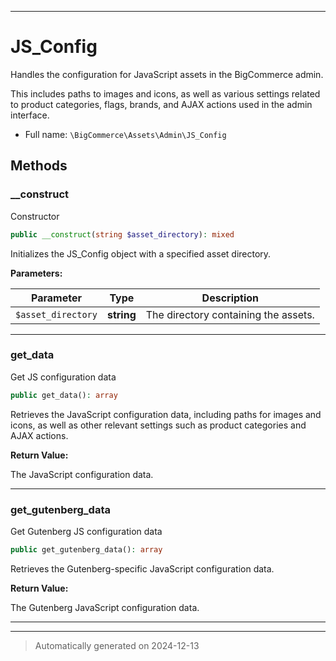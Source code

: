***

# JS_Config

Handles the configuration for JavaScript assets in the BigCommerce admin.

This includes paths to images and icons, as well as various settings related
to product categories, flags, brands, and AJAX actions used in the admin interface.

* Full name: `\BigCommerce\Assets\Admin\JS_Config`




## Methods


### __construct

Constructor

```php
public __construct(string $asset_directory): mixed
```

Initializes the JS_Config object with a specified asset directory.






**Parameters:**

| Parameter | Type | Description |
|-----------|------|-------------|
| `$asset_directory` | **string** | The directory containing the assets. |





***

### get_data

Get JS configuration data

```php
public get_data(): array
```

Retrieves the JavaScript configuration data, including paths for images and icons,
as well as other relevant settings such as product categories and AJAX actions.







**Return Value:**

The JavaScript configuration data.




***

### get_gutenberg_data

Get Gutenberg JS configuration data

```php
public get_gutenberg_data(): array
```

Retrieves the Gutenberg-specific JavaScript configuration data.







**Return Value:**

The Gutenberg JavaScript configuration data.




***


***
> Automatically generated on 2024-12-13
